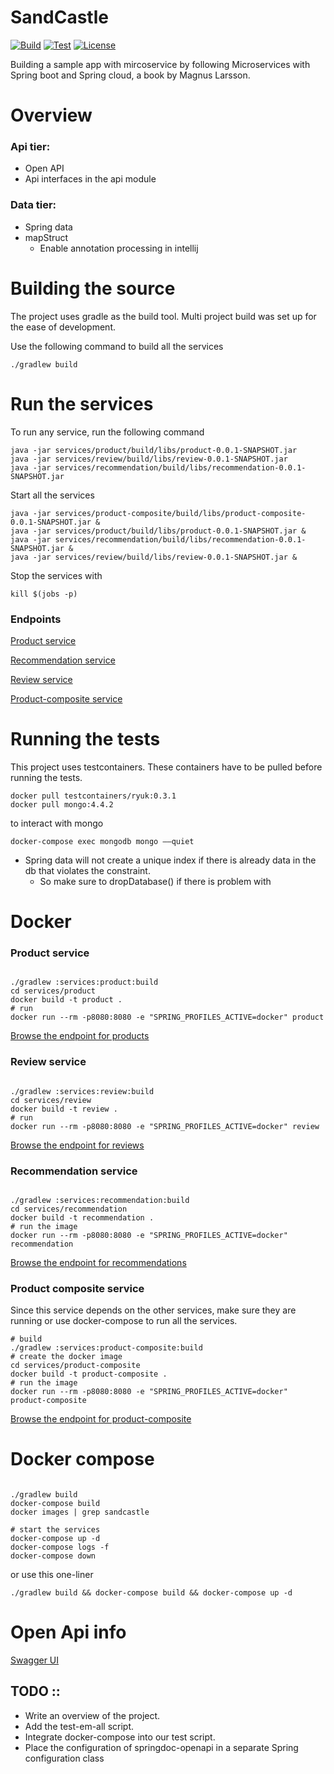 # SandCastle

[![Build](https://img.shields.io/badge/Build-passing-blue)](#build)
[![Test](https://img.shields.io/badge/tests-passing-blue)](#tests)
[![License](https://img.shields.io/badge/License-MIT-blue)](#license)

Building a sample app with mircoservice by following Microservices with Spring boot and Spring cloud,  a book by Magnus Larsson.

# Overview

### Api tier:

- Open API
- Api interfaces in the api module


### Data tier:

- Spring data
- mapStruct
  - Enable annotation processing in intellij 



# Building the source

The project uses gradle as the build tool. Multi project build was set up for the ease of development.

Use the following command to build all the services

```
./gradlew build
```

# Run the services

To run any service, run the following command 
```shell
java -jar services/product/build/libs/product-0.0.1-SNAPSHOT.jar
java -jar services/review/build/libs/review-0.0.1-SNAPSHOT.jar
java -jar services/recommendation/build/libs/recommendation-0.0.1-SNAPSHOT.jar

```

Start all the services
```shell
java -jar services/product-composite/build/libs/product-composite-0.0.1-SNAPSHOT.jar &
java -jar services/product/build/libs/product-0.0.1-SNAPSHOT.jar &
java -jar services/recommendation/build/libs/recommendation-0.0.1-SNAPSHOT.jar &
java -jar services/review/build/libs/review-0.0.1-SNAPSHOT.jar &
```

Stop the services with

```shell
kill $(jobs -p)
```
### Endpoints


[Product service](http://localhost:7001/product/1)

[Recommendation service](http://localhost:7002/recommendation?productId=1)

[Review service](http://localhost:7003/review?productId=1)

[Product-composite service](http://localhost:7000/product-composite/1)

# Running the tests

This project uses testcontainers. These containers have to be pulled before running the tests. 

```shell
docker pull testcontainers/ryuk:0.3.1
docker pull mongo:4.4.2
```

to interact with mongo 

```shell
docker-compose exec mongodb mongo ––quiet
```

- Spring data will not create a unique index if there is already data in the db that violates the constraint. 
  - So make sure to dropDatabase() if there is problem with 

# Docker

### Product service

```shell

./gradlew :services:product:build
cd services/product
docker build -t product .
# run
docker run --rm -p8080:8080 -e "SPRING_PROFILES_ACTIVE=docker" product

```

[Browse the endpoint for products](http://localhost:8080/product/1)

### Review service

```shell

./gradlew :services:review:build
cd services/review
docker build -t review .
# run
docker run --rm -p8080:8080 -e "SPRING_PROFILES_ACTIVE=docker" review

```
[Browse the endpoint for reviews](http://localhost:8080/review?productId=1)


### Recommendation service

```shell

./gradlew :services:recommendation:build
cd services/recommendation
docker build -t recommendation .
# run the image
docker run --rm -p8080:8080 -e "SPRING_PROFILES_ACTIVE=docker" recommendation

```

[Browse the endpoint for recommendations](http://localhost:8080/recommendation?productId=1)

### Product composite service

Since this service depends on the other services, make sure they are running or use docker-compose to run all the services.

```shell
# build
./gradlew :services:product-composite:build
# create the docker image
cd services/product-composite
docker build -t product-composite .
# run the image
docker run --rm -p8080:8080 -e "SPRING_PROFILES_ACTIVE=docker" product-composite
```

[Browse the endpoint for product-composite](http://localhost:8080/product-composite/1)

# Docker compose

```shell

./gradlew build
docker-compose build
docker images | grep sandcastle

# start the services
docker-compose up -d
docker-compose logs -f
docker-compose down

```

or use this one-liner

```shell
./gradlew build && docker-compose build && docker-compose up -d
```

# Open Api info

[Swagger UI](http://localhost:8080/openapi/swagger-ui.html)


## TODO ::

- Write an overview of the project.
- Add the test-em-all script.
- Integrate docker-compose into our test script.
- Place the configuration of springdoc-openapi
  in a separate Spring configuration class

